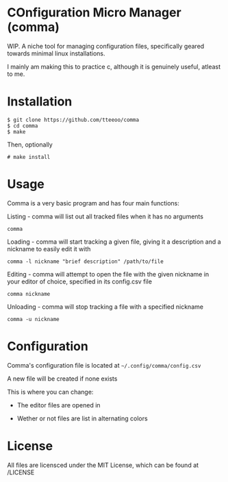 # COnfiguration Micro Manager (comma)

WIP. A niche tool for managing configuration files, specifically geared towards minimal linux installations.

I mainly am making this to practice c, although it is genuinely useful, atleast to me.

# Installation

```
$ git clone https://github.com/tteeoo/comma
$ cd comma
$ make
```
Then, optionally
```
# make install
```

# Usage

Comma is a very basic program and has four main functions:

Listing - comma will list out all tracked files when it has no arguments

`comma`

Loading - comma will start tracking a given file, giving it a description and a nickname to easily edit it with

`comma -l nickname "brief description" /path/to/file`


Editing - comma will attempt to open the file with the given nickname in your editor of choice, specified in its config.csv file

`comma nickname`


Unloading - comma will stop tracking a file with a specified nickname

`comma -u nickname`


# Configuration

Comma's configuration file is located at `~/.config/comma/config.csv`

A new file will be created if none exists

This is where you can change:

- The editor files are opened in

- Wether or not files are list in alternating colors


# License

All files are licensced under the MIT License, which can be found at /LICENSE
